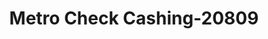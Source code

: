 ---
f_zip-code: 66048
f_state-code: KS
title: Metro Check Cashing-20809
f_phone: 913-651-7939
f_city-only: Leavenworth
f_address: 707 Metropolitan Street Leavenworth
f_location-unique-id: '20809'
slug: metro-check-cashing-20809
updated-on: '2024-05-30T13:46:58.046Z'
created-on: '2024-05-30T13:36:59.803Z'
published-on: '2024-05-30T13:54:32.469Z'
f_city-state: cms/city/leavenworth-ks.md
f_company: cms/company/metro-check-cashing.md
f_state: cms/state/kansas.md
layout: '[payday-loan].html'
tags: payday-loan
---